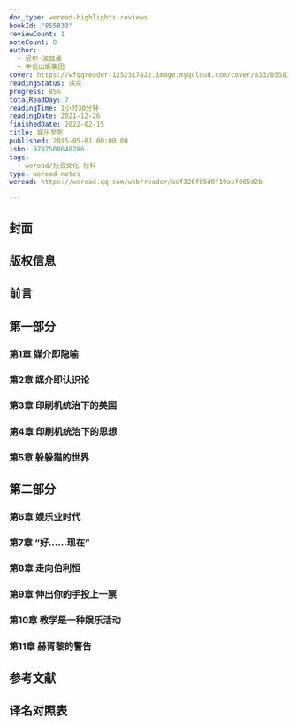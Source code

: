 ```yaml
---
doc_type: weread-highlights-reviews
bookId: "855833"
reviewCount: 1
noteCount: 0
author:
  - 尼尔·波兹曼
  - 中信出版集团
cover: https://wfqqreader-1252317822.image.myqcloud.com/cover/833/855833/t7_855833.jpg
readingStatus: 读完
progress: 85%
totalReadDay: 7
readingTime: 1小时30分钟
readingDate: 2021-12-26
finishedDate: 2022-02-15
title: 娱乐至死
published: 2015-05-01 00:00:00
isbn: 9787508648286
tags:
  - weread/社会文化-社科
type: weread-notes
weread: https://weread.qq.com/web/reader/aef326f05d0f19aef085d2b

---
```



## 封面

## 版权信息

## 前言

## 第一部分

### 第1章 媒介即隐喻

### 第2章 媒介即认识论

### 第3章 印刷机统治下的美国

### 第4章 印刷机统治下的思想

### 第5章 躲躲猫的世界

## 第二部分

### 第6章 娱乐业时代

### 第7章 “好……现在”

### 第8章 走向伯利恒

### 第9章 伸出你的手投上一票

### 第10章 教学是一种娱乐活动

### 第11章 赫胥黎的警告

## 参考文献

## 译名对照表

